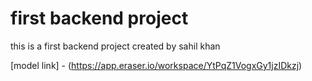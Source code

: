 # first backend project
this is a first backend project created by sahil khan

[model link] - (https://app.eraser.io/workspace/YtPqZ1VogxGy1jzIDkzj)